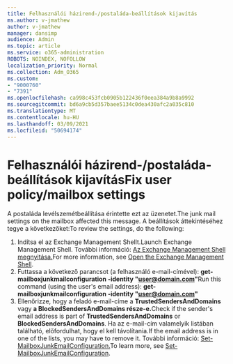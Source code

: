 ```yaml
---
title: Felhasználói házirend-/postaláda-beállítások kijavítás
ms.author: v-jmathew
author: v-jmathew
manager: dansimp
audience: Admin
ms.topic: article
ms.service: o365-administration
ROBOTS: NOINDEX, NOFOLLOW
localization_priority: Normal
ms.collection: Adm_O365
ms.custom:
- "9000760"
- "7391"
ms.openlocfilehash: ca998c453fcb0905b122436f0eea384a9b8a9992
ms.sourcegitcommit: bd6a9cb5d357baee5134c0dea430afc2a035c810
ms.translationtype: MT
ms.contentlocale: hu-HU
ms.lasthandoff: 03/09/2021
ms.locfileid: "50694174"
---
```

# <a name="fix-user-policymailbox-settings"></a><span data-ttu-id="00958-102">Felhasználói házirend-/postaláda-beállítások kijavítás</span><span class="sxs-lookup"><span data-stu-id="00958-102">Fix user policy/mailbox settings</span></span>

<span data-ttu-id="00958-103">A postaláda levélszemétbeállítása érintette ezt az üzenetet.</span><span class="sxs-lookup"><span data-stu-id="00958-103">The junk mail settings on the mailbox affected this message.</span></span> <span data-ttu-id="00958-104">A beállítások áttekintéséhez tegye a következőket:</span><span class="sxs-lookup"><span data-stu-id="00958-104">To review the settings, do the following:</span></span>

1. <span data-ttu-id="00958-105">Indítsa el az Exchange Management Shellt.</span><span class="sxs-lookup"><span data-stu-id="00958-105">Launch Exchange Management Shell.</span></span> <span data-ttu-id="00958-106">További információ: [Az Exchange Management Shell megnyitása.](https://go.microsoft.com/fwlink/?linkid=2101432)</span><span class="sxs-lookup"><span data-stu-id="00958-106">For more information, see [Open the Exchange Management Shell](https://go.microsoft.com/fwlink/?linkid=2101432).</span></span>
2. <span data-ttu-id="00958-107">Futtassa a következő parancsot (a felhasználó e-mail-címével):  **get-mailboxjunkmailconfiguration -identity "user@domain.com"**</span><span class="sxs-lookup"><span data-stu-id="00958-107">Run this command (using the user's email address):  **get-mailboxjunkmailconfiguration -identity "user@domain.com"**</span></span>
3. <span data-ttu-id="00958-108">Ellenőrizze, hogy a feladó e-mail-címe a **TrustedSendersAndDomains** vagy **a BlockedSendersAndDomains része-e.**</span><span class="sxs-lookup"><span data-stu-id="00958-108">Check if the sender's email address is part of **TrustedSendersAndDomains** or **BlockedSendersAndDomains**.</span></span> <span data-ttu-id="00958-109">Ha az e-mail-cím valamelyik listában található, előfordulhat, hogy el kell távolítania.</span><span class="sxs-lookup"><span data-stu-id="00958-109">If the email address is in one of the lists, you may have to remove it.</span></span> <span data-ttu-id="00958-110">További információ: [Set-MailboxJunkEmailConfiguration.](https://go.microsoft.com/fwlink/?linkid=2101047)</span><span class="sxs-lookup"><span data-stu-id="00958-110">To learn more, see [Set-MailboxJunkEmailConfiguration](https://go.microsoft.com/fwlink/?linkid=2101047).</span></span>

